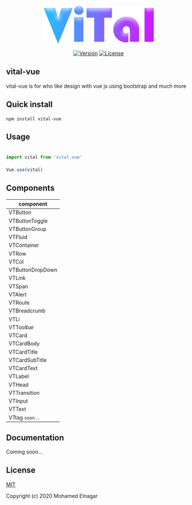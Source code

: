 <p align="center"><a href="#" target="_blank"><img width="300" src="./src/assets/logo.png" alt="Vital logo"></a></p>
<p align="center">
  <!--<a href="https://npmcharts.com/compare/vital-vue?interval=7"><img src="https://img.shields.io/github/downloads/vital-maker/Vital-vue/total" alt="Downloads"></a>-->
  <a href="https://www.npmjs.com/package/vital-vue"><img src="https://img.shields.io/github/package-json/v/vital-maker/vital-vue" alt="Version"></a>
  <a href="https://github.com/vital-maker/Vital-vue/blob/main/LICENSE"><img src="https://img.shields.io/github/license/vital-maker/Vital-vue" alt="License"></a>
  <br>
</p>

## vital-vue

vital-vue is for who like design with vue js using bootstrap and much more

<h2 align="left">Quick install</h2>

```
npm install vital-vue
```

## Usage

```javascript 

import vital from 'vital-vue'

Vue.use(vital)

```
## Components

| component |
|-----------|
| VTButton |
| VTButtonToggle |
| VTButtonGroup |
| VTFluid |
| VTContainer |
| VTRow |
| VTCol |
| VTButtonDropDown |
| VTLink |
| VTSpan |
| VTAlert |
| VTRoute |
| VTBreadcrumb |
| VTLi |
| VTToolbar |
| VTCard |
| VTCardBody |
| VTCardTitle |
| VTCardSubTitle |
| VTCardText |
| VTLabel |
| VTHead |
| VTTransition |
| VTInput |
| VTText |
| VTtag `soon..`|

## Documentation
<p align="left">
Coming soon...
</p>

## License

[MIT](https://opensource.org/licenses/MIT)

Copyright (c) 2020 Mohamed Elnagar
